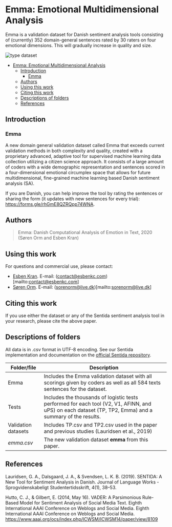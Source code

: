 # Emma: Emotional Multidimensional Analysis

Emma is a validation dataset for Danish sentiment analysis tools consisting of (currently) 352 domain-general sentences rated by 30 raters on four emotional dimensions. This will gradually increase in quality and size.

![type dataset](https://img.shields.io/badge/type-dataset-blue)

- [Emma: Emotional Multidimensional Analysis](#emma-emotional-multidimensional-analysis)
  - [Introduction](#introduction)
    - [Emma](#emma)
  - [Authors](#authors)
  - [Using this work](#using-this-work)
  - [Citing this work](#citing-this-work)
  - [Descriptions of folders](#descriptions-of-folders)
  - [References](#references)

## Introduction

### Emma

A new domain general validation dataset called Emma that exceeds current validation methods in both complexity and quality, created with a proprietary advanced, adaptive tool for supervised machine learning data collection utilizing a citizen science approach. It consists of a large amount of coders with a wide demographic representation and sentences scored in a four-dimensional emotional circumplex space that allows for future multidimensional, fine-grained machine learning based Danish sentiment analysis (SA).

If you are Danish, you can help improve the tool by rating the sentences or sharing the form (it updates with new sentences for every trial): https://forms.gle/rhGmE8QZRQpp74WNA.

## Authors

> Emma: Danish Computational Analysis of Emotion in Text, 2020
> (Søren Orm and Esben Kran)

## Using this work

For questions and commercial use, please contact:

- [Esben Kran](https://github.com/esbenkc). E-mail: (contact@esbenkc.com)[mailto:contact@esbenkc.com]
- [Søren Orm](https://github.com/sorenorm). E-mail: (sorenorm@live.dk)[mailto:sorenorm@live.dk]

## Citing this work

If you use either the dataset or any of the Sentida sentiment analysis tool in your research, please cite the above paper.

## Descriptions of folders

All data is in .csv format in UTF-8 encoding. See our Sentida implementation and documentation on the [official Sentida repository](https://github.com/guscode/sentida).

| Folder/file         | Description                                                                                                                                             |
| ------------------- | ------------------------------------------------------------------------------------------------------------------------------------------------------- |
| Emma                | Includes the Emma validation dataset with all scorings given by coders as well as all 584 texts sentences for the dataset.                              |
| Tests               | Includes the thousands of logistic tests performed for each tool (V2, V1, AFINN, and uPS) on each dataset (TP, TP2, Emma) and a summary of the results. |
| Validation datasets | Includes TP.csv and TP2.csv used in the paper and previous studies (Lauridsen et al., 2019)                                                             |
| *emma.csv*	      | The new validation dataset **emma** from this paper.													|


## References

Lauridsen, G. A., Dalsgaard, J. A., & Svendsen, L. K. B. (2019). SENTIDA: A New Tool for Sentiment Analysis in Danish. Journal of Language Works - Sprogvidenskabeligt Studentertidsskrift, 4(1), 38–53.

Hutto, C. J., & Gilbert, E. (2014, May 16). VADER: A Parsimonious Rule-Based Model for Sentiment Analysis of Social Media Text. Eighth International AAAI Conference on Weblogs and Social Media. Eighth International AAAI Conference on Weblogs and Social Media. https://www.aaai.org/ocs/index.php/ICWSM/ICWSM14/paper/view/8109

